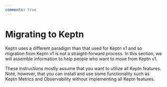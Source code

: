 ```yaml
---
comments: true
---
```


# Migrating to Keptn

Keptn uses a different paradigm than that used for Keptn v1
and so migration from Keptn v1 is not a straight-forward process.
In this section, we will assemble information to help people
who want to move from Keptn v1.

These instructions mostly assume that you want to utilize
all Keptn features.
Note, however, that you can install and use some functionality
such as Keptn Metrics and Observability
without implementing all Keptn features.
